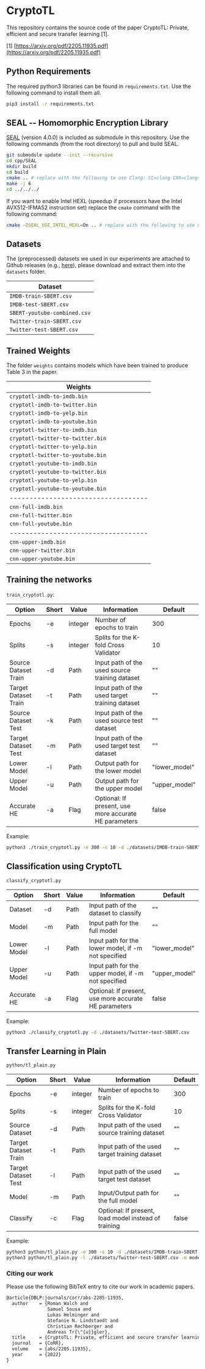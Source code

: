 # CryptoTL

This repository contains the source code of the paper CryptoTL: Private, efficient and secure transfer learning [1].

[1] [https://arxiv.org/pdf/2205.11935.pdf](https://arxiv.org/pdf/2205.11935.pdf)

## Python Requirements

The required python3 libraries can be found in `requirements.txt`. Use the following command to install them all.

```bash
pip3 install -r requirements.txt
```

## SEAL -- Homomorphic Encryption Library

[SEAL](https://github.com/Microsoft/SEAL/) (version 4.0.0) is included as submodule in this repository. Use the following commands (from the root directory) to pull and build SEAL.

```bash
git submodule update --init --recursive
cd cpp/SEAL
mkdir build
cd build
cmake .. # replace with the following to use Clang: CC=clang CXX=clang++ cmake ..
make -j 6
cd ../../../
```

If you want to enable Intel HEXL (speedup if processors have the Intel AVX512-IFMA52 instruction set) replace the `cmake` command with the following command:

```bash
cmake -DSEAL_USE_INTEL_HEXL=On .. # replace with the following to use Clang: CC=clang CXX=clang++ cmake -DSEAL_USE_INTEL_HEXL=On ..
```

## Datasets

The (preprocessed) datasets we used in our experiments are attached to Github releases (e.g., [here](https://github.com/IAIK/CryptoTL/releases/tag/v1.0.0)), please download and extract them into the `datasets` folder.

| Dataset                                     |
|---------------------------------------------|
| `IMDB-train-SBERT.csv`                      |
| `IMDB-test-SBERT.csv`                       |
| `SBERT-youtube-combined.csv`                |
| `Twitter-train-SBERT.csv`                   |
| `Twitter-test-SBERT.csv`                    |

## Trained Weights

The folder `weights` contains models which have been trained to produce Table 3 in the paper.

| Weights                           |
|-----------------------------------|
| `cryptotl-imdb-to-imdb.bin`       |
| `cryptotl-imdb-to-twitter.bin`    |
| `cryptotl-imdb-to-yelp.bin`       |
| `cryptotl-imdb-to-youtube.bin`    |
| `cryptotl-twitter-to-imdb.bin`    |
| `cryptotl-twitter-to-twitter.bin` |
| `cryptotl-twitter-to-yelp.bin`    |
| `cryptotl-twitter-to-youtube.bin` |
| `cryptotl-youtube-to-imdb.bin`    |
| `cryptotl-youtube-to-twitter.bin` |
| `cryptotl-youtube-to-yelp.bin`    |
| `cryptotl-youtube-to-youtube.bin` |
|-----------------------------------|
| `cnn-full-imdb.bin`               |
| `cnn-full-twitter.bin`            |
| `cnn-full-youtube.bin`            |
|-----------------------------------|
| `cnn-upper-imdb.bin`              |
| `cnn-upper-twitter.bin`           |
| `cnn-upper-youtube.bin`           |

## Training the networks

`train_cryptotl.py`:

| Option               | Short | Value   | Information                                           | Default       |
|----------------------|-------|---------|-------------------------------------------------------|---------------|
| Epochs               | -e    | integer | Number of epochs to train                             | 300           |
| Splits               | -s    | integer | Splits for the K-fold Cross Validator                 | 10            |
| Source Dataset Train | -d    | Path    | Input path of the used source training dataset        | ""            |
| Target Dataset Train | -t    | Path    | Input path of the used target training dataset        | ""            |
| Source Dataset Test  | -k    | Path    | Input path of the used source test dataset            | ""            |
| Target Dataset Test  | -m    | Path    | Input path of the used target test dataset            | ""            |
| Lower Model          | -l    | Path    | Output path for the lower model                       | "lower_model" |
| Upper Model          | -u    | Path    | Output path for the upper model                       | "upper_model" |
| Accurate HE          | -a    | Flag    | Optional: If present, use more accurate HE parameters | false         |

Example:

```bash
python3 ./train_cryptotl.py -e 300 -s 10 -d ./datasets/IMDB-train-SBERT.csv -t ./datasets/Twitter-train-SBERT.csv -k ./datasets/IMDB-test-SBERT.csv -m ./datasets/Twitter-test-SBERT.csv
```

## Classification using CryptoTL

`classify_cryptotl.py`

| Option      | Short | Value  | Information                                           | Default       |
|-------------|-------|--------|-------------------------------------------------------|---------------|
| Dataset     | -d    | Path   | Input path of the dataset to classify                 | ""            |
| Model       | -m    | Path   | Input path for the full model                         | ""            |
| Lower Model | -l    | Path   | Input path for the lower model, if -m not specified   | "lower_model" |
| Upper Model | -u    | Path   | Input path for the upper model, if -m not specified   | "upper_model" |
| Accurate HE | -a    | Flag   | Optional: If present, use more accurate HE parameters | false         |

Example:

```bash
python3 ./classify_cryptotl.py -d ./datasets/Twitter-test-SBERT.csv
```

## Transfer Learning in Plain

`python/tl_plain.py`

| Option               | Short | Value   | Information                                          | Default       |
|----------------------|-------|---------|------------------------------------------------------|---------------|
| Epochs               | -e    | integer | Number of epochs to train                            | 300           |
| Splits               | -s    | integer | Splits for the K-fold Cross Validator                | 10            |
| Source Dataset       | -d    | Path    | Input path of the used source training dataset       | ""            |
| Target Dataset Train | -t    | Path    | Input path of the used target training dataset       | ""            |
| Target Dataset Test  | -l    | Path    | Input path of the used target test dataset           | ""            |
| Model                | -m    | Path    | Input/Output path for the full model                 | ""            |
| Classify             | -c    | Flag    | Optional: If present, load model instead of training | false         |

Example:

```bash
python3 python/tl_plain.py -e 300 -s 10 -d ./datasets/IMDB-train-SBERT.csv -t ./datasets/Twitter-train-SBERT.csv -l ./datasets/Twitter-test-SBERT.csv # training
python3 python/tl_plain.py -l ./datasets/Twitter-test-SBERT.csv -m model -c # classify
```

### Citing our work

Please use the following BibTeX entry to cite our work in academic papers.

```tex
@article{DBLP:journals/corr/abs-2205-11935,
  author    = {Roman Walch and
               Samuel Sousa and
               Lukas Helminger and
               Stefanie N. Lindstaedt and
               Christian Rechberger and
               Andreas Tr{\"{u}}gler},
  title     = {CryptoTL: Private, efficient and secure transfer learning},
  journal   = {CoRR},
  volume    = {abs/2205.11935},
  year      = {2022}
}
```
